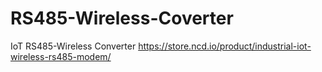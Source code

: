 # RS485-Wireless-Coverter
IoT RS485-Wireless Converter 
https://store.ncd.io/product/industrial-iot-wireless-rs485-modem/
